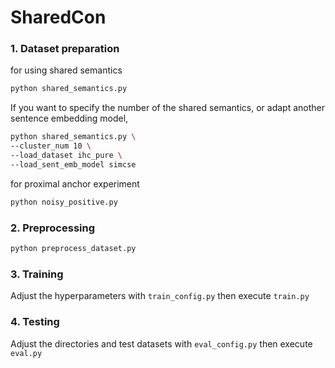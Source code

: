 # SharedCon

### 1. Dataset preparation

for using shared semantics

```bash
python shared_semantics.py
```

If you want to specify the number of the shared semantics,
or adapt another sentence embedding model,
```bash
python shared_semantics.py \
--cluster_num 10 \
--load_dataset ihc_pure \
--load_sent_emb_model simcse
```

for proximal anchor experiment
```bash
python noisy_positive.py
```

### 2. Preprocessing
```bash
python preprocess_dataset.py
```


### 3. Training
Adjust the hyperparameters with ```train_config.py```
then execute ```train.py```

### 4. Testing
Adjust the directories and test datasets with ```eval_config.py```
then execute ```eval.py```